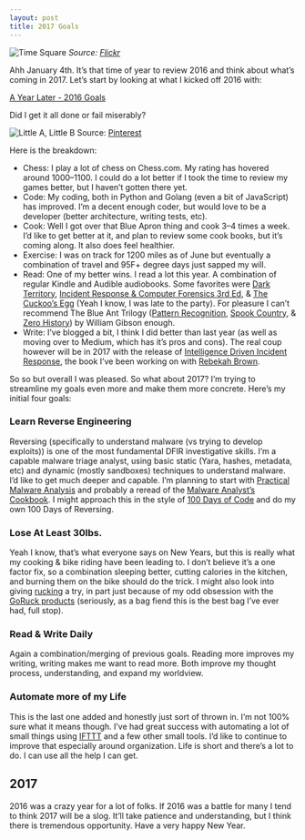 ```yaml
---
layout: post
title: 2017 Goals
---
```


![Time Square](https://cdn-images-1.medium.com/max/1600/1*qgaX3mYfwMUidWIWMLq6-w.jpeg)
_Source: [Flickr](https://www.flickr.com/photos/quintanomedia/11464548323/in/photostream/)_

Ahh January 4th. It’s that time of year to review 2016 and think about what’s coming in 2017. Let’s start by looking at what I kicked off 2016 with:

[<i class="fa fa-cloud" aria-hidden="true"></i> A Year Later - 2016 Goals](https://sroberts.github.io/2016/01/14/a-year-later/)

Did I get it all done or fail miserably?

![Little A, Little B](https://cdn-images-1.medium.com/max/1600/1*oqF-IS4hpPNefIxV2SKVrw.png)
Source: [Pinterest](https://www.pinterest.com/pin/463237511643426168/)

Here is the breakdown:

-   Chess: I play a lot of chess on Chess.com. My rating has hovered around 1000–1100. I could do a lot better if I took the time to review my games better, but I haven’t gotten there yet.
-   Code: My coding, both in Python and Golang (even a bit of JavaScript) has improved. I’m a decent enough coder, but would love to be a developer (better architecture, writing tests, etc).
-   Cook: Well I got over that Blue Apron thing and cook 3–4 times a week. I’d like to get better at it, and plan to review some cook books, but it’s coming along. It also does feel healthier.
-   Exercise: I was on track for 1200 miles as of June but eventually a combination of travel and 95F+ degree days just sapped my will.
-   Read: One of my better wins. I read a lot this year. A combination of regular Kindle and Audible audiobooks. Some favorites were [Dark Territory](https://www.goodreads.com/book/show/25814289-dark-territory), [Incident Response & Computer Forensics 3rd Ed](https://www.goodreads.com/book/show/16691213-incident-response-computer-forensics-third-edition), & [The Cuckoo’s Egg](https://www.goodreads.com/book/show/18154.The_Cuckoo_s_Egg) (Yeah I know, I was late to the party). For pleasure I can’t recommend The Blue Ant Trilogy ([Pattern Recognition](https://www.goodreads.com/book/show/22320.Pattern_Recognition), [Spook Country](https://www.goodreads.com/book/show/22322.Spook_Country), & [Zero History](https://www.goodreads.com/book/show/7745031-zero-history)) by William Gibson enough.
-   Write: I’ve blogged a bit, I think I did better than last year (as well as moving over to Medium, which has it’s pros and cons). The real coup however will be in 2017 with the release of [Intelligence Driven Incident Response](http://shop.oreilly.com/product/0636920043614.do), the book I’ve been working on with [Rebekah Brown](https://twitter.com/PDXbek).

So so but overall I was pleased. So what about 2017? I’m trying to streamline my goals even more and make them more concrete. Here’s my initial four goals:

### Learn Reverse Engineering

Reversing (specifically to understand malware (vs trying to develop exploits)) is one of the most fundamental DFIR investigative skills. I’m a capable malware triage analyst, using basic static (Yara, hashes, metadata, etc) and dynamic (mostly sandboxes) techniques to understand malware. I’d like to get much deeper and capable. I’m planning to start with [Practical Malware Analysis](https://www.goodreads.com/book/show/10677461-practical-malware-analysis) and probably a reread of the [Malware Analyst’s Cookbook](https://www.goodreads.com/book/show/8309416-malware-analyst-s-cookbook-and-dvd). I might approach this in the style of [100 Days of Code](https://medium.com/@richlitt/100-days-of-code-5e9a4dc6d56b#.i1o9zrnz8) and do my own 100 Days of Reversing.

### Lose At Least 30lbs.

Yeah I know, that’s what everyone says on New Years, but this is really what my cooking & bike riding have been leading to. I don’t believe it’s a one factor fix, so a combination sleeping better, cutting calories in the kitchen, and burning them on the bike should do the trick. I might also look into giving [rucking](http://www.goruck.com/what-is-rucking) a try, in part just because of my odd obsession with the [GoRuck products](http://www.goruck.com/gr1-explained) (seriously, as a bag fiend this is the best bag I’ve ever had, full stop).

### Read & Write Daily

Again a combination/merging of previous goals. Reading more improves my writing, writing makes me want to read more. Both improve my thought process, understanding, and expand my worldview.

### Automate more of my Life

This is the last one added and honestly just sort of thrown in. I’m not 100% sure what it means though. I’ve had great success with automating a lot of small things using [IFTTT](https://ifttt.com/) and a few other small tools. I’d like to continue to improve that especially around organization. Life is short and there’s a lot to do. I can use all the help I can get.

## 2017

2016 was a crazy year for a lot of folks. If 2016 was a battle for many I tend to think 2017 will be a slog. It’ll take patience and understanding, but I think there is tremendous opportunity. Have a very happy New Year.
